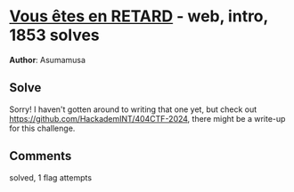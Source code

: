 [Vous êtes en RETARD](challenge_files/README.md) - web, intro, 1853 solves
===

**Author**: Asumamusa    

## Solve

Sorry! I haven't gotten around to writing that one yet, but check out https://github.com/HackademINT/404CTF-2024, there might be a write-up for this challenge.

## Comments

solved, 1 flag attempts